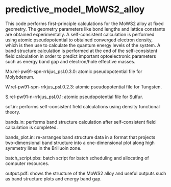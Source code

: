 # predictive_model_MoWS2_alloy

This code performs first-principle calculations for the MoWS2 alloy at fixed geometry. The geometry parameters like bond lengths and lattice constants are obtained experimentally. A self-consistent calculation is performed using atomic pseudopotential to obtained converged electron density, which is then use to calculate the quantum energy levels of the system. A band structure calculation is performed at the end of the self-consistent field calculation in order to predict important optoelectronic parameters such as energy band gap and electron/hole effective masses.

Mo.rel-pw91-spn-rrkjus_psl.0.3.0: atomic pseudopotential file for Molybdenum.

W.rel-pw91-spn-rrkjus_psl.0.2.3: atomic pseudopotential file for Tungsten.

S.rel-pw91-n-rrkjus_psl.0.1: atomic pseudopotential file for Sulfur.

scf.in: performs self-consistent field calculations using density functional theory.

bands.in: performs band structure calculation after self-consistent field calculation is completed.

bands_plot.in: re-arranges band structure data in a format that projects two-dimensional band structure into a one-dimensional plot along high symmetry lines in the Brilluoin zone.

batch_script.pbs: batch script for batch scheduling and allocating of computer resources.

output.pdf: shows the structure of the MoWS2 alloy and useful outputs such as band structure plots and energy band gap.
